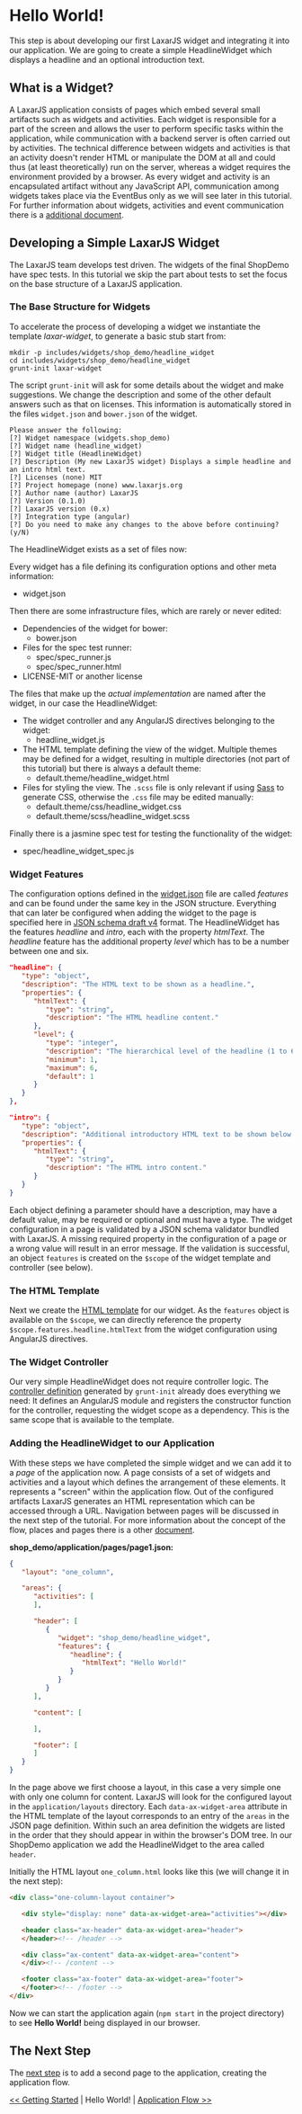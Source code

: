 # Hello World!
This step is about developing our first LaxarJS widget and integrating it into our application.
We are going to create a simple HeadlineWidget which displays a headline and an optional introduction text.

## What is a Widget?
A LaxarJS application consists of pages which embed several small artifacts such as widgets and activities.
Each widget is responsible for a part of the screen and allows the user to perform specific tasks within the application, while communication with a backend server is often carried out by activities.
The technical difference between widgets and activities is that an activity doesn't render HTML or manipulate the DOM at all and could thus (at least theoretically) run on the server, whereas a widget requires the environment provided by a browser.
As every widget and activity is an encapsulated artifact without any JavaScript API, communication among widgets takes place via the EventBus only as we will see later in this tutorial.
For further information about widgets, activities and event communication there is a [additional document](../missing_doc.md).

## Developing a Simple LaxarJS Widget
The LaxarJS team develops test driven.
The widgets of the final ShopDemo have spec tests.
In this tutorial we skip the part about tests to set the focus on the base structure of a LaxarJS application.

### The Base Structure for Widgets
To accelerate the process of developing a widget we instantiate the template *laxar-widget*, to generate a basic stub start from:
```shell
mkdir -p includes/widgets/shop_demo/headline_widget
cd includes/widgets/shop_demo/headline_widget
grunt-init laxar-widget
```

The script `grunt-init` will ask for some details about the widget and make suggestions.
We change the description and some of the other default answers such as that on licenses.
This information is automatically stored in the files `widget.json` and `bower.json` of the widget.

```shell
Please answer the following:
[?] Widget namespace (widgets.shop_demo)
[?] Widget name (headline_widget)
[?] Widget title (HeadlineWidget)
[?] Description (My new LaxarJS widget) Displays a simple headline and an intro html text.
[?] Licenses (none) MIT
[?] Project homepage (none) www.laxarjs.org
[?] Author name (author) LaxarJS
[?] Version (0.1.0)
[?] LaxarJS version (0.x)
[?] Integration type (angular)
[?] Do you need to make any changes to the above before continuing? (y/N)
```

The HeadlineWidget exists as a set of files now:

Every widget has a file defining its configuration options and other meta information:

* widget.json

Then there are some infrastructure files, which are rarely or never edited:

* Dependencies of the widget for bower:
   * bower.json
* Files for the spec test runner:
   * spec/spec_runner.js
   * spec/spec_runner.html
* LICENSE-MIT or another license

The files that make up the *actual implementation* are named after the widget, in our case the HeadlineWidget:

* The widget controller and any AngularJS directives belonging to the widget:
   * headline_widget.js
* The HTML template defining the view of the widget. Multiple themes may be defined for a widget, resulting in multiple directories (not part of this tutorial) but there is always a default theme:
   * default.theme/headline_widget.html
* Files for styling the view. The `.scss` file is only relevant if using [Sass](http://sass-lang.com/) to generate CSS, otherwise the `.css` file may be edited manually:
   * default.theme/css/headline_widget.css
   * default.theme/scss/headline_widget.scss

Finally there is a jasmine spec test for testing the functionality of the widget:

   * spec/headline_widget_spec.js



### Widget Features
The configuration options defined in the [widget.json](../../includes/widgets/shop_demo/headline_widget/widget.json) file are called *features* and can be found under the same key in the JSON structure.
Everything that can later be configured when adding the widget to the page is specified here in [JSON schema draft v4](http://json-schema.org/documentation.html) format.
The HeadlineWidget has the features *headline* and *intro*, each with the property *htmlText*. The *headline* feature has the additional property *level* which has to be a number between one and six.


```json
"headline": {
   "type": "object",
   "description": "The HTML text to be shown as a headline.",
   "properties": {
      "htmlText": {
         "type": "string",
         "description": "The HTML headline content."
      },
      "level": {
         "type": "integer",
         "description": "The hierarchical level of the headline (1 to 6).",
         "minimum": 1,
         "maximum": 6,
         "default": 1
      }
   }
},

"intro": {
   "type": "object",
   "description": "Additional introductory HTML text to be shown below the headline.",
   "properties": {
      "htmlText": {
         "type": "string",
         "description": "The HTML intro content."
      }
   }
}
```

Each object defining a parameter should have a description, may have a default value, may be required or optional and must have a type.
The widget configuration in a page is validated by a JSON schema validator bundled with LaxarJS.
A missing required property in the configuration of a page or a wrong value will result in an error message.
If the validation is successful, an object `features` is created on the `$scope` of the widget template and controller (see below).


### The HTML Template
Next we create the [HTML template](../../includes/widgets/shop_demo/headline_widget/default.theme/headline_widget.html) for our widget.
As the `features` object is available on the `$scope`, we can directly reference the property `$scope.features.headline.htmlText` from the widget configuration using AngularJS directives.

### The Widget Controller
Our very simple HeadlineWidget does not require controller logic.
The [controller definition](../../includes/widgets/shop_demo/headline_widget/headline_widget.js) generated by `grunt-init` already does everything we need:
It defines an AngularJS module and registers the constructor function for the controller, requesting the widget scope as a dependency.
This is the same scope that is available to the template.


### Adding the HeadlineWidget to our Application
With these steps we have completed the simple widget and we can add it to a *page* of the application now.
A page consists of a set of widgets and activities and a layout which defines the arrangement of these elements.
It represents a "screen" within the application flow.
Out of the configured artifacts LaxarJS generates an HTML representation which can be accessed through a URL.
Navigation between pages will be discussed in the next step of the tutorial.
For more information about the concept of the flow, places and pages there is a other [document](../missing_doc.md).

**shop_demo/application/pages/page1.json:**
```json
{
   "layout": "one_column",

   "areas": {
      "activities": [
      ],

      "header": [
         {
            "widget": "shop_demo/headline_widget",
            "features": {
               "headline": {
                  "htmlText": "Hello World!"
               }
            }
         }
      ],

      "content": [

      ],

      "footer": [
      ]
   }
}
```

In the page above we first choose a layout, in this case a very simple one with only one column for content.
LaxarJS will look for the configured layout in the `application/layouts` directory.
Each `data-ax-widget-area` attribute in the HTML template of the layout corresponds to an entry of the `areas` in the JSON page definition.
Within such an area definition the widgets are listed in the order that they should appear in within the browser's DOM tree.
In our ShopDemo application we add the HeadlineWidget to the area called `header`.

Initially the HTML layout `one_column.html` looks like this (we will change it in the next step):
```html
<div class="one-column-layout container">

   <div style="display: none" data-ax-widget-area="activities"></div>

   <header class="ax-header" data-ax-widget-area="header">
   </header><!-- /header -->

   <div class="ax-content" data-ax-widget-area="content">
   </div><!-- /content -->

   <footer class="ax-footer" data-ax-widget-area="footer">
   </footer><!-- /footer -->
</div>
```

Now we can start the application again (`npm start` in the project directory) to see **Hello World!** being displayed in our browser.

## The Next Step
The [next step](03_application_flow.md) is to add a second page to the application, creating the application flow.

[<< Getting Started](01_getting_started.md) | Hello World! | [Application Flow >>](03_application_flow.md)
